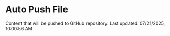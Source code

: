 # Auto Push File

Content that will be pushed to GitHub repository.
Last updated: 07/21/2025, 10:00:56 AM
